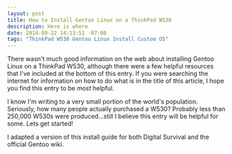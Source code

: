 ```yaml
---
layout: post
title: How to Install Gentoo Linux on a ThinkPad W530
description: Here is where 
date: 2014-09-22 14:13:51 -07:00
tags: "ThinkPad W530 Gentoo Linux Install Custom OS"
---
```


There wasn't much good information on the web about installing Gentoo Linux on a ThinkPad W530, although there were a few helpful resources that I've included at the bottom of this entry. If you were searching the internet for information on how to do what is in the title of this article, I hope you find this entry to be *most* helpful. 

I know I'm writing to a very small portion of the world's population. Seriously, how many people actually purchased a W530? Probably less than 250,000 W530s were produced...still I believe this entry will be helpful for some. Lets get started!

I adapted a version of this install guide for both Digital Survival and the official Gentoo wiki.

